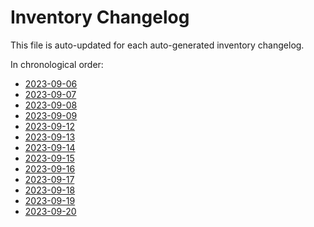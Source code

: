 # Inventory Changelog

This file is auto-updated for each auto-generated inventory changelog.

In chronological order:
- [2023-09-06](./2023-09-06)
- [2023-09-07](./2023-09-07)
- [2023-09-08](./2023-09-08)
- [2023-09-09](./2023-09-09)
- [2023-09-12](./2023-09-12)
- [2023-09-13](./2023-09-13)
- [2023-09-14](./2023-09-14)
- [2023-09-15](./2023-09-15)
- [2023-09-16](./2023-09-16)
- [2023-09-17](./2023-09-17)
- [2023-09-18](./2023-09-18)
- [2023-09-19](./2023-09-19)
- [2023-09-20](./2023-09-20)
